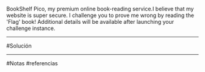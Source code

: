 BookShelf Pico, my premium online book-reading service.I believe that my website is super secure. I challenge you to prove me wrong by reading the 'Flag' book!
Additional details will be available after launching your challenge instance.

-----------
#Solución 




--------
#Notas 
#referencias 